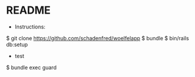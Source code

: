 # README

* Instructions:

$ git clone https://github.com/schadenfred/woelfelapp
$ bundle
$ bin/rails db:setup

* test

$ bundle exec guard
